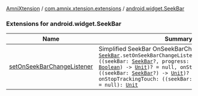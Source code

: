[AmniXtension](../../index.md) / [com.amnix.xtension.extensions](../index.md) / [android.widget.SeekBar](./index.md)

### Extensions for android.widget.SeekBar

| Name | Summary |
|---|---|
| [setOnSeekBarChangeListener](set-on-seek-bar-change-listener.md) | Simplified SeekBar OnSeekBarChange Listener`fun `[`SeekBar`](https://developer.android.com/reference/android/widget/SeekBar.html)`.setOnSeekBarChangeListener(onProgressChanged: ((seekBar: `[`SeekBar`](https://developer.android.com/reference/android/widget/SeekBar.html)`?, progress: `[`Int`](https://kotlinlang.org/api/latest/jvm/stdlib/kotlin/-int/index.html)`, fromUser: `[`Boolean`](https://kotlinlang.org/api/latest/jvm/stdlib/kotlin/-boolean/index.html)`) -> `[`Unit`](https://kotlinlang.org/api/latest/jvm/stdlib/kotlin/-unit/index.html)`)? = null, onStartTrackingTouch: ((seekBar: `[`SeekBar`](https://developer.android.com/reference/android/widget/SeekBar.html)`?) -> `[`Unit`](https://kotlinlang.org/api/latest/jvm/stdlib/kotlin/-unit/index.html)`)? = null, onStopTrackingTouch: ((seekBar: `[`SeekBar`](https://developer.android.com/reference/android/widget/SeekBar.html)`?) -> `[`Unit`](https://kotlinlang.org/api/latest/jvm/stdlib/kotlin/-unit/index.html)`)? = null): `[`Unit`](https://kotlinlang.org/api/latest/jvm/stdlib/kotlin/-unit/index.html) |
